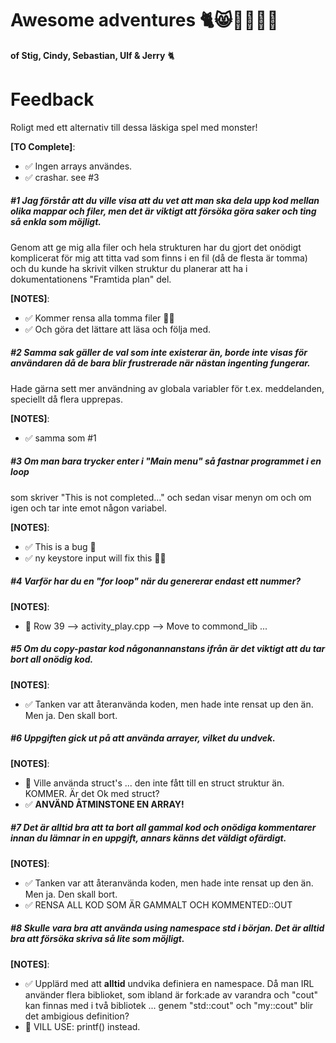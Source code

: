 # Awesome adventures 🐈😸💩🤠🐾🐁
**of Stig, Cindy, Sebastian, Ulf & Jerry**  🐈

# Feedback

Roligt med ett alternativ till dessa läskiga spel med monster! 

**[TO Complete]**:<br>
- ✅ Ingen arrays användes.<br>
- ✅ crashar. see #3

##### #1 Jag förstår att du ville visa att du vet att man ska dela upp kod mellan olika mappar och filer, men det är viktigt att försöka göra saker och ting så enkla som möjligt. 

Genom att ge mig alla filer och hela strukturen har du gjort det onödigt komplicerat för mig att titta vad som finns i en fil (då de flesta är tomma) och du kunde ha skrivit vilken struktur du planerar att ha i dokumentationens "Framtida plan" del. 

**[NOTES]**:<br>
- ✅ Kommer rensa alla tomma filer 👍🏻<br>
- ✅ Och göra det lättare att läsa och följa med.
 

##### #2 Samma sak gäller de val som inte existerar än, borde inte visas för användaren då de bara blir frustrerade när nästan ingenting fungerar. 

Hade gärna sett mer användning av globala variabler för t.ex. meddelanden, speciellt då flera upprepas. 

**[NOTES]**:<br>
- ✅ samma som #1


##### #3 Om man bara trycker enter i "Main menu" så fastnar programmet i en loop 

som skriver "This is not completed..." och sedan visar menyn om och om igen och tar inte emot någon variabel.

**[NOTES]**:<br>
- ✅ This is a bug 🐞<br> 
- ✅ ny keystore input will fix this 👍🏻<br>

##### #4 Varför har du en "for loop" när du genererar endast ett nummer? 

**[NOTES]**:<br>
- 🔴 Row 39 --> activity_play.cpp --> Move to commond_lib ...

##### #5 Om du copy-pastar kod någonannanstans ifrån är det viktigt att du tar bort all onödig kod. 

**[NOTES]**:<br>
- ✅ Tanken var att återanvända koden, men hade inte rensat up den än. Men ja. Den skall bort. 


##### #6 Uppgiften gick ut på att använda arrayer, vilket du undvek. 

**[NOTES]**:<br>
- 🔴 Ville använda struct's ... den inte fått till en struct struktur än. KOMMER. Är det Ok med struct?<br>
- ✅ **ANVÄND ÅTMINSTONE EN ARRAY!**
 

##### #7 Det är alltid bra att ta bort all gammal kod och onödiga kommentarer innan du lämnar in en uppgift, annars känns det väldigt ofärdigt. 

**[NOTES]**:<br>
- ✅ Tanken var att återanvända koden, men hade inte rensat up den än. Men ja. Den skall bort.<br>
- ✅ RENSA ALL KOD SOM ÄR GAMMALT OCH KOMMENTED::OUT
 

##### #8 Skulle vara bra att använda using namespace std i början. Det är alltid bra att försöka skriva så lite som möjligt.
**[NOTES]**:<br>
- ✅ Upplärd med att **alltid** undvika definiera en namespace. Då man IRL använder flera biblioket, som ibland är fork:ade av varandra och "cout" kan finnas med i två bibliotek ... genem "std::cout" och "my::cout" blir det ambigious definition?<br>
- 🔴 VILL USE: printf() instead.


